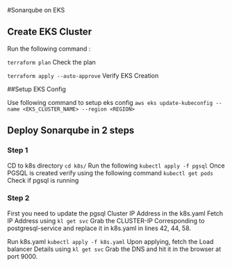 #Sonarqube on EKS
## Create EKS Cluster

Run the following command :

`terraform plan`
Check the plan

`terraform apply --auto-approve`
Verify EKS Creation 

##Setup EKS Config

Use following command to setup eks config 
`aws eks update-kubeconfig --name <EKS_CLUSTER_NAME> --region <REGION>`

## Deploy Sonarqube in 2 steps
### Step 1
CD to k8s directory
`cd k8s/`
Run the following 
`kubectl apply -f pgsql`
Once PGSQL is created verify using the following command
`kubectl get pods`
Check if pgsql is running
### Step 2
First you need to update the pgsql Cluster IP Address in 
the k8s.yaml
Fetch IP Address using 
`kl get svc`
Grab the CLUSTER-IP Corresponding to postgresql-service
and replace it in k8s.yaml in lines 42, 44, 58.

Run k8s.yaml
`kubectl apply -f k8s.yaml`
Upon applying, fetch the Load balancer Details using 
`kl get svc`
Grab the DNS and hit it in the browser at port 9000.